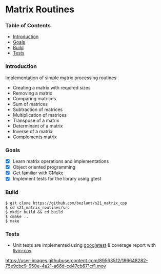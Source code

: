 # Matrix Routines

### Table of Contents
* [Introduction](#introduction)
* [Goals](#goals)
* [Build](#build)
* [Tests](#tests)

### Introduction

Implementation of simple matrix processing routines
- Creating a matrix with required sizes
- Removing a matrix
- Comparing matrices
- Sum of matrices
- Subtraction of matrices
- Multiplication of matrices
- Transpose of a matrix
- Determinant of a matrix
- Inverse of a matrix
- Complements matrix

### Goals
- [x] Learn matrix operations and implementations
- [x] Object oriented programming
- [x] Get familiar with CMake
- [x] Implement tests for the library using gtest

### Build

```
$ git clone https://github.com/bezlant/s21_matrix_cpp
$ cd s21_matrix_routines/src
$ mkdir build && cd build 
$ cmake ..
$ make
```

### Tests
* Unit tests are implemented using [googletest](https://google.github.io/googletest/) & coverage report with [llvm-cov](https://llvm.org/docs/CommandGuide/llvm-cov.html)

https://user-images.githubusercontent.com/89563512/186648282-75e9cbc9-950e-4a21-a66d-cd47cb671cf1.mov
